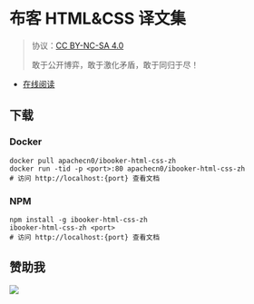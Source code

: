 <!--
    需要填充的占位符：
    
    README.md
    
        布客 HTML&CSS 译文集：文档中文名
        {nameEn}：文档英文名
        {urlEn}：文档原始链接
        bkhtcs：域名前缀
        飞龙：负责人名称
        wizardforcel：负责人 Github 用户名
        562826179：负责人 QQ
        ibooker-html-css-zh：ApacheCN 的 Github 仓库名称
        ibooker-html-css-zh：DockerHub 仓库名称
        ibooker-html-css-zh：PYPI 包名称
        ibooker-html-css-zh：NPM 包名称
    
    CNAME
    
        bkhtcs：域名前缀

    index.html
    
        布客 HTML&CSS 译文集：文档中文名
        #009d9c：显示颜色
        ibooker-html-css-zh：ApacheCN 的 Github 仓库名称

    asset/docsify-flygon-footer.js
    
        ibooker-html-css-zh：ApacheCN 的 Github 仓库名称
-->

# 布客 HTML&CSS 译文集

> 协议：[CC BY-NC-SA 4.0](http://creativecommons.org/licenses/by-nc-sa/4.0/)
> 
> 敢于公开博弈，敢于激化矛盾，敢于同归于尽！

* [在线阅读](https://bkhtcs.flygon.net)

## 下载

### Docker

```
docker pull apachecn0/ibooker-html-css-zh
docker run -tid -p <port>:80 apachecn0/ibooker-html-css-zh
# 访问 http://localhost:{port} 查看文档
```

### NPM

```
npm install -g ibooker-html-css-zh
ibooker-html-css-zh <port>
# 访问 http://localhost:{port} 查看文档
```

## 赞助我

![](https://img-blog.csdnimg.cn/20200112005920729.png)
